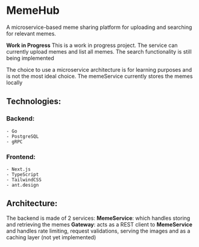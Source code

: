 # MemeHub

A microservice-based meme sharing platform for uploading and searching for relevant memes.

**Work in Progress**
This is a work in progress project. The service can currently upload memes and list all memes. The search functionality is still being implemented

The choice to use a microservice architecture is for learning purposes and is not the most ideal choice.
The memeService currently stores the memes locally

## Technologies:
### Backend:
    - Go
    - PostgreSQL
    - gRPC
### Frontend:
    - Next.js
    - TypeScript
    - TailwindCSS
    - ant.design

## Architecture:
The backend is made of 2 services:
    **MemeService**: which handles storing and retrieving the memes
    **Gateway**: acts as a REST client to **MemeService** and handles rate limiting, request validations, serving the images and as a caching layer (not yet implemented)

    
